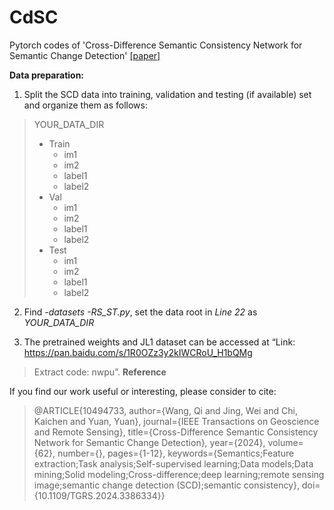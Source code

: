 # CdSC
Pytorch codes of 'Cross-Difference Semantic Consistency Network for Semantic Change Detection' [[paper]](https://ieeexplore.ieee.org/document/10494733)


**Data preparation:**
1. Split the SCD data into training, validation and testing (if available) set and organize them as follows:

>YOUR_DATA_DIR
>  - Train
>    - im1
>    - im2
>    - label1
>    - label2
>  - Val
>    - im1
>    - im2
>    - label1
>    - label2
>  - Test
>    - im1
>    - im2
>    - label1
>    - label2
    
2. Find *-datasets -RS_ST.py*, set the data root in *Line 22* as *YOUR_DATA_DIR*

3. The pretrained weights and JL1 dataset can be accessed at “Link: https://pan.baidu.com/s/1R0OZz3y2kIWCRoU_H1bQMg
>Extract code: nwpu”.
**Reference**

If you find our work useful or interesting, please consider to cite:
> @ARTICLE{10494733,
>  author={Wang, Qi and Jing, Wei and Chi, Kaichen and Yuan, Yuan},
>  journal={IEEE Transactions on Geoscience and Remote Sensing}, 
>  title={Cross-Difference Semantic Consistency Network for Semantic Change Detection}, 
>  year={2024},
>  volume={62},
>  number={},
>  pages={1-12},
>  keywords={Semantics;Feature extraction;Task analysis;Self-supervised learning;Data models;Data mining;Solid modeling;Cross-difference;deep learning;remote sensing image;semantic change detection (SCD);semantic consistency},
>  doi={10.1109/TGRS.2024.3386334}}
